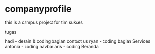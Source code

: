 # companyprofile
this is a campus project for tim sukses

tugas 

hadi - desain & coding bagian contact us
ryan - coding bagian Services
antonia - coding navbar
aris - coding Beranda
